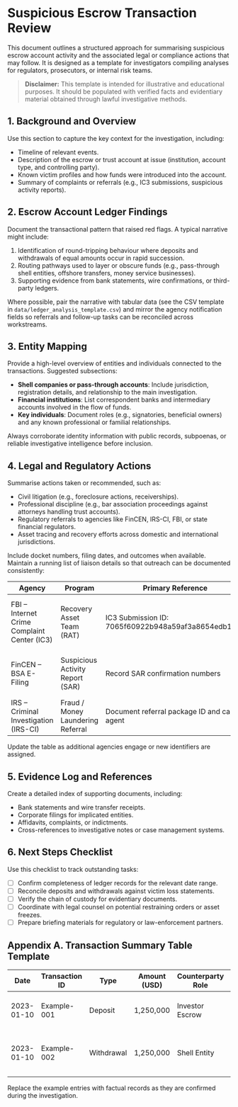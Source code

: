 # Suspicious Escrow Transaction Review

This document outlines a structured approach for summarising suspicious escrow account activity and the associated legal or compliance actions that may follow. It is designed as a template for investigators compiling analyses for regulators, prosecutors, or internal risk teams.

> **Disclaimer:** This template is intended for illustrative and educational purposes. It should be populated with verified facts and evidentiary material obtained through lawful investigative methods.

## 1. Background and Overview

Use this section to capture the key context for the investigation, including:

- Timeline of relevant events.
- Description of the escrow or trust account at issue (institution, account type, and controlling party).
- Known victim profiles and how funds were introduced into the account.
- Summary of complaints or referrals (e.g., IC3 submissions, suspicious activity reports).

## 2. Escrow Account Ledger Findings

Document the transactional pattern that raised red flags. A typical narrative might include:

1. Identification of round-tripping behaviour where deposits and withdrawals of equal amounts occur in rapid succession.
2. Routing pathways used to layer or obscure funds (e.g., pass-through shell entities, offshore transfers, money service businesses).
3. Supporting evidence from bank statements, wire confirmations, or third-party ledgers.

Where possible, pair the narrative with tabular data (see the CSV template in `data/ledger_analysis_template.csv`) and mirror the agency notification fields so referrals and follow-up tasks can be reconciled across workstreams.

## 3. Entity Mapping

Provide a high-level overview of entities and individuals connected to the transactions. Suggested subsections:

- **Shell companies or pass-through accounts**: Include jurisdiction, registration details, and relationship to the main investigation.
- **Financial institutions**: List correspondent banks and intermediary accounts involved in the flow of funds.
- **Key individuals**: Document roles (e.g., signatories, beneficial owners) and any known professional or familial relationships.

Always corroborate identity information with public records, subpoenas, or reliable investigative intelligence before inclusion.

## 4. Legal and Regulatory Actions

Summarise actions taken or recommended, such as:

- Civil litigation (e.g., foreclosure actions, receiverships).
- Professional discipline (e.g., bar association proceedings against attorneys handling trust accounts).
- Regulatory referrals to agencies like FinCEN, IRS-CI, FBI, or state financial regulators.
- Asset tracing and recovery efforts across domestic and international jurisdictions.

Include docket numbers, filing dates, and outcomes when available. Maintain a running list of liaison details so that outreach can be
documented consistently:

| Agency | Program | Primary Reference | Notes |
| --- | --- | --- | --- |
| FBI – Internet Crime Complaint Center (IC3) | Recovery Asset Team (RAT) | IC3 Submission ID: 7065f60922b948a59af3a8654edb16dd | Track recovery coordination requests and trace responses. |
| FinCEN – BSA E-Filing | Suspicious Activity Report (SAR) | Record SAR confirmation numbers | Tie back to narrative and ledger entries cited in the filing. |
| IRS – Criminal Investigation (IRS-CI) | Fraud / Money Laundering Referral | Document referral package ID and case agent | Align with tax and forfeiture strategies. |

Update the table as additional agencies engage or new identifiers are assigned.

## 5. Evidence Log and References

Create a detailed index of supporting documents, including:

- Bank statements and wire transfer receipts.
- Corporate filings for implicated entities.
- Affidavits, complaints, or indictments.
- Cross-references to investigative notes or case management systems.

## 6. Next Steps Checklist

Use this checklist to track outstanding tasks:

- [ ] Confirm completeness of ledger records for the relevant date range.
- [ ] Reconcile deposits and withdrawals against victim loss statements.
- [ ] Verify the chain of custody for evidentiary documents.
- [ ] Coordinate with legal counsel on potential restraining orders or asset freezes.
- [ ] Prepare briefing materials for regulatory or law-enforcement partners.

## Appendix A. Transaction Summary Table Template

| Date       | Transaction ID | Type       | Amount (USD) | Counterparty Role | Routing Notes                          | Evidence Reference |
|------------|----------------|------------|--------------|-------------------|----------------------------------------|--------------------|
| 2023-01-10 | Example-001    | Deposit    | 1,250,000    | Investor Escrow   | Funds entered trust account            | BankStmt-001       |
| 2023-01-10 | Example-002    | Withdrawal | 1,250,000    | Shell Entity      | Rapid withdrawal via offshore transfer | WireConf-002       |

Replace the example entries with factual records as they are confirmed during the investigation.

